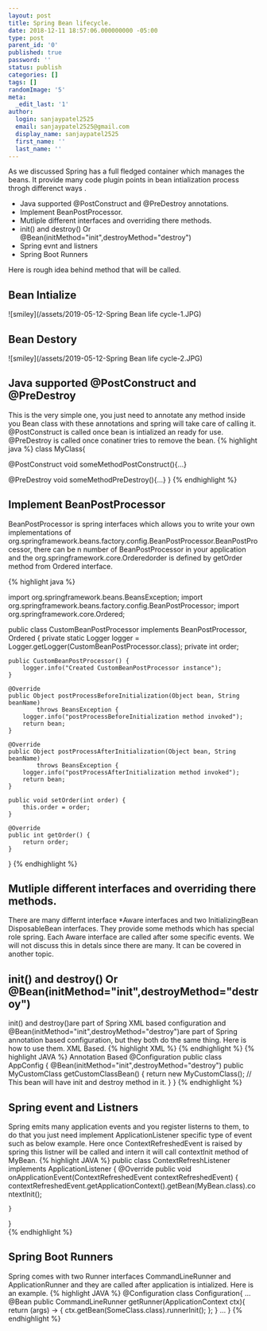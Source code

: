 ```yaml
---
layout: post
title: Spring Bean lifecycle.
date: 2018-12-11 18:57:06.000000000 -05:00
type: post
parent_id: '0'
published: true
password: ''
status: publish
categories: []
tags: []
randomImage: '5'
meta:
  _edit_last: '1'
author:
  login: sanjaypatel2525
  email: sanjaypatel2525@gmail.com
  display_name: sanjaypatel2525
  first_name: ''
  last_name: ''
---
```

As we discussed Spring has a full fledged container which manages the beans. It provide many code plugin points in bean intialization process throgh differenct ways .

* Java supported @PostConstruct and @PreDestroy annotations.
* Implement BeanPostProcessor.
* Mutliple different interfaces and overriding there methods.
* init() and destroy() Or @Bean(initMethod="init",destroyMethod="destroy")
* Spring evnt and listners
* Spring Boot Runners

Here is rough idea behind method that will be called.
## Bean Intialize
![smiley](/assets/2019-05-12-Spring Bean life cycle-1.JPG)

## Bean Destory
![smiley](/assets/2019-05-12-Spring Bean life cycle-2.JPG)


## Java supported @PostConstruct and @PreDestroy
This is the very simple one, you just need to annotate any method inside you Bean class with these annotations and spring will take care of calling it. @PostConstruct is called once bean is intialized an ready for use. @PreDestroy is called once conatiner tries to remove the bean. 
{% highlight java %}
class MyClass{

@PostConstruct
void someMethodPostConstruct(){...}

@PreDestroy
void someMethodPreDestroy(){...}
}
{% endhighlight %}

## Implement BeanPostProcessor

BeanPostProcessor is spring interfaces which allows you to write your own implementations of org.springframework.beans.factory.config.BeanPostProcessor.BeanPostProcessor, there can be n number of BeanPostProcessor in your application and the org.springframework.core.Orderedorder is defined by getOrder method from Ordered interface.

{% highlight java %}

import org.springframework.beans.BeansException;
import org.springframework.beans.factory.config.BeanPostProcessor;
import org.springframework.core.Ordered;

public class CustomBeanPostProcessor implements BeanPostProcessor, Ordered {
    private static Logger logger = Logger.getLogger(CustomBeanPostProcessor.class);
    private int order;

    public CustomBeanPostProcessor() {
        logger.info("Created CustomBeanPostProcessor instance");
    }

    @Override
    public Object postProcessBeforeInitialization(Object bean, String beanName)
            throws BeansException {
        logger.info("postProcessBeforeInitialization method invoked");
        return bean;
    }

    @Override
    public Object postProcessAfterInitialization(Object bean, String beanName)
            throws BeansException {
        logger.info("postProcessAfterInitialization method invoked");
        return bean;
    }

    public void setOrder(int order) {
        this.order = order;
    }

    @Override
    public int getOrder() {
        return order;
    }
}
{% endhighlight %}

## Mutliple different interfaces and overriding there methods.
There are many differnt interface *Aware interfaces and two InitializingBean  DisposableBean interfaces. They provide some methods which has special role spring. Each Aware interface are called after some specific events. We will not discuss this in detals since there are many. It can be covered in another topic.

##  init() and destroy() Or @Bean(initMethod="init",destroyMethod="destroy")
init() and destroy()are part of Spring XML based configuration and @Bean(initMethod="init",destroyMethod="destroy")are part of Spring annotation based configuration, but they both do the same thing. Here is how to use them.
XML Based.
{% highlight XML %}
<bean id="customerService" class="com.somepackage.CustomerService" init-method="init" destroy-method="destroy">
{% endhighlight %}
{% highlight JAVA %}
Annotation Based
@Configuration
public class AppConfig {
   @Bean(initMethod="init",destroyMethod="destroy")
   public MyCustomClass getCustomClassBean() {
      return new MyCustomClass(); // This bean will have init and destroy method in it.
   }
}
{% endhighlight %}

## Spring event and  Listners
Spring emits many application events and you register listerns to them, to do that you just need implement ApplicationListener specific type of event such as below example. Here once ContextRefreshedEvent is raised by spring this listner will be called and intern it will call contextInit method of MyBean.
{% highlight JAVA %}
public class ContextRefreshListener implements ApplicationListener<ContextRefreshedEvent> {
    @Override
    public void onApplicationEvent(ContextRefreshedEvent contextRefreshedEvent) {
        contextRefreshedEvent.getApplicationContext().getBean(MyBean.class).contextInit();

    }
}  
{% endhighlight %}

## Spring Boot Runners
Spring comes with two Runner interfaces CommandLineRunner and ApplicationRunner and they are called after application is intialized.  Here is an example.
{% highlight JAVA %}
@Configuration
class Configuration{
  ...
  @Bean
    public CommandLineRunner getRunner(ApplicationContext ctx){
        return (args) -> {
            ctx.getBean(SomeClass.class).runnerInit();
        };
    }
  ...
}
{% endhighlight %}